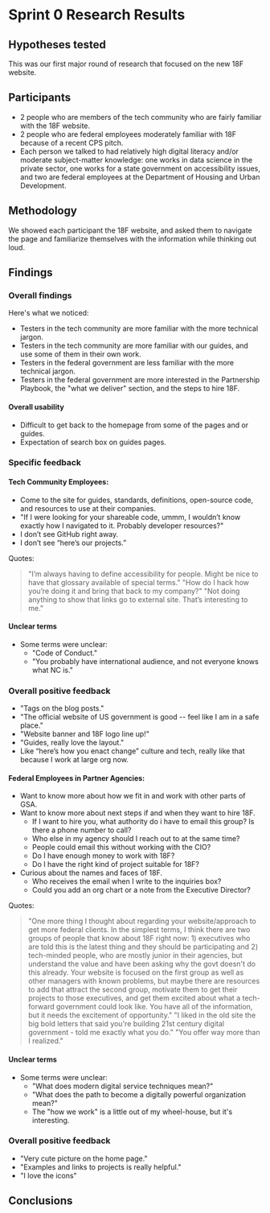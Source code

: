 
# Sprint 0 Research Results

## Hypotheses tested

This was our first major round of research that focused on the new 18F website.

## Participants

* 2 people who are members of the tech community who are fairly familiar with the 18F website.
* 2 people who are federal employees moderately familiar with 18F because of a recent CPS pitch.
* Each person we talked to had relatively high digital literacy and/or moderate subject-matter knowledge: one works in data science in the private sector, one works for a state government on accessibility issues, and two are federal employees at the Department of Housing and Urban Development.

## Methodology

We showed each participant the 18F website, and asked them to navigate the page and familiarize themselves with the information while thinking out loud.

## Findings

### Overall findings

Here's what we noticed:

* Testers in the tech community are more familiar with the more technical jargon.
* Testers in the tech community are more familiar with our guides, and use some of them in their own work.
* Testers in the federal government are less familiar with the more technical jargon.
* Testers in the federal government are more interested in the Partnership Playbook, the "what we deliver" section, and the steps to hire 18F.

#### Overall usability

- Difficult to get back to the homepage from some of the pages and or guides.
- Expectation of search box on guides pages.


### Specific feedback

#### Tech Community Employees:

- Come to the site for guides, standards, definitions, open-source code, and resources to use at their companies.
- "If I were looking for your shareable code, ummm, I wouldn’t know exactly how I navigated to it. Probably developer resources?"
- I don’t see GitHub right away.
- I don’t see “here’s our projects.”

Quotes:

> "I’m always having to define accessibility for people. Might be nice to have that glossary available of special terms."
> "How do I hack how you’re doing it and bring that back to my company?"
> "Not doing anything to show that links go to external site. That’s interesting to me."


#### Unclear terms

- Some terms were unclear:
    + "Code of Conduct."
    + "You probably have international audience, and not everyone knows what NC is."

### Overall positive feedback

- "Tags on the blog posts."
- "The official website of US government is good -- feel like I am in a safe place."
- "Website banner and 18F logo line up!"
- "Guides, really love the layout."
- Like “here’s how you enact change” culture and tech, really like that because I work at large org now.

#### Federal Employees in Partner Agencies:

- Want to know more about how we fit in and work with other parts of GSA.
- Want to know more about next steps if and when they want to hire 18F.
    + If I want to hire you, what authority do i have to email this group? Is there a phone number to call?
    + Who else in my agency should I reach out to at the same time?
    + People could email this without working with the CIO?
    + Do I have enough money to work with 18F?
    + Do I have the right kind of project suitable for 18F?
- Curious about the names and faces of 18F.
    + Who receives the email when I write to the inquiries box?
    + Could you add an org chart or a note from the Executive Director?

Quotes:

> "One more thing I thought about regarding your website/approach to get more federal clients. In the simplest terms, I think there are two groups of people that know about 18F right now: 1) executives who are told this is the latest thing and they should be participating and 2) tech-minded people, who are mostly junior in their agencies, but understand the value and have been asking why the govt doesn't do this already. Your website is focused on the first group as well as other managers with known problems, but maybe there are resources to add that attract the second group, motivate them to get their projects to those executives, and get them excited about what a tech-forward government could look like. You have all of the information, but it needs the excitement of opportunity."
> "I liked in the old site the big bold letters that said you're building 21st century digital government - told me exactly what you do."
> "You offer way more than I realized."

#### Unclear terms

- Some terms were unclear:
    + "What does modern digital service techniques mean?"
    + "What does the path to become a digitally powerful organization mean?"
    + The "how we work" is a little out of my wheel-house, but it's interesting.

### Overall positive feedback

- "Very cute picture on the home page."
- "Examples and links to projects is really helpful."
- "I love the icons"


## Conclusions
